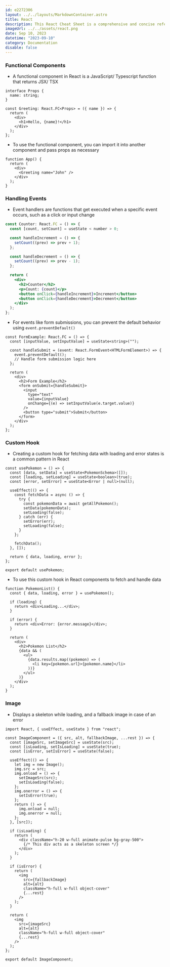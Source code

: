 ```yaml
---
id: e2272306
layout: ../../layouts/MarkdownContainer.astro
title: React
description: This React Cheat Sheet is a comprehensive and concise reference guide for developers at all skill levels. It covers essential React topics with complete code examples, prioritizing clarity and readability. Each topic is explained using TypeScript for added type safety.
imageUrl: ../../assets/react.png
date: Sep 10, 2023
datetime: "2023-09-10"
category: Documentation
disable: false
---
```


### Functional Components

- A functional component in React is a JavaScript/ Typescript function that returns JSX/ TSX

```tsx
interface Props {
  name: string;
}

const Greeting: React.FC<Props> = ({ name }) => {
  return (
    <div>
      <h1>Hello, {name}!</h1>
    </div>
  );
};
```

- To use the functional component, you can import it into another component and pass props as necessary

```tsx
function App() {
  return (
    <div>
      <Greeting name="John" />
    </div>
  );
}
```

### Handling Events

- Event handlers are functions that get executed when a specific event occurs, such as a click or input change

```jsx
const Counter: React.FC = () => {
  const [count, setCount] = useState < number > 0;

  const handleIncrement = () => {
    setCount((prev) => prev + 1);
  };

  const handleDecrement = () => {
    setCount((prev) => prev - 1);
  };

  return (
    <div>
      <h2>Counter</h2>
      <p>Count: {count}</p>
      <button onClick={handleIncrement}>Increment</button>
      <button onClick={handleDecrement}>Decrement</button>
    </div>
  );
};
```

- For events like form submissions, you can prevent the default behavior using `event.preventDefault()`

```tsx
const FormExample: React.FC = () => {
  const [inputValue, setInputValue] = useState<string>("");

  const handleSubmit = (event: React.FormEvent<HTMLFormElement>) => {
    event.preventDefault();
    // Handle form submission logic here
  };

  return (
    <div>
      <h2>Form Example</h2>
      <form onSubmit={handleSubmit}>
        <input
          type="text"
          value={inputValue}
          onChange={(e) => setInputValue(e.target.value)}
        />
        <button type="submit">Submit</button>
      </form>
    </div>
  );
};
```

### Custom Hook

- Creating a custom hook for fetching data with loading and error states is a common pattern in React

```tsx
const usePokemon = () => {
  const [data, setData] = useState<PokemonSchema>([]);
  const [loading, setLoading] = useState<boolean>(true);
  const [error, setError] = useState<Error | null>(null);

  useEffect(() => {
    const fetchData = async () => {
      try {
        const pokemonData = await getAllPokemon();
        setData(pokemonData);
        setLoading(false);
      } catch (err) {
        setError(err);
        setLoading(false);
      }
    };

    fetchData();
  }, []);

  return { data, loading, error };
};

export default usePokemon;
```

- To use this custom hook in React components to fetch and handle data

```tsx
function PokemonList() {
  const { data, loading, error } = usePokemon();

  if (loading) {
    return <div>Loading...</div>;
  }

  if (error) {
    return <div>Error: {error.message}</div>;
  }

  return (
    <div>
      <h2>Pokemon List</h2>
      {data && (
        <ul>
          {data.results.map((pokemon) => (
            <li key={pokemon.url}>{pokemon.name}</li>
          ))}
        </ul>
      )}
    </div>
  );
}
```

### Image

- Displays a skeleton while loading, and a fallback image in case of an error

```tsx
import React, { useEffect, useState } from "react";

const ImageComponent = ({ src, alt, fallbackImage, ...rest }) => {
  const [imageSrc, setImageSrc] = useState(src);
  const [isLoading, setIsLoading] = useState(true);
  const [isError, setIsError] = useState(false);

  useEffect(() => {
    let img = new Image();
    img.src = src;
    img.onload = () => {
      setImageSrc(src);
      setIsLoading(false);
    };
    img.onerror = () => {
      setIsError(true);
    };
    return () => {
      img.onload = null;
      img.onerror = null;
    };
  }, [src]);

  if (isLoading) {
    return (
      <div className="h-20 w-full animate-pulse bg-gray-500">
        {/* This div acts as a skeleton screen */}
      </div>
    );
  }

  if (isError) {
    return (
      <img
        src={fallbackImage}
        alt={alt}
        className="h-full w-full object-cover"
        {...rest}
      />
    );
  }

  return (
    <img
      src={imageSrc}
      alt={alt}
      className="h-full w-full object-cover"
      {...rest}
    />
  );
};

export default ImageComponent;
```
